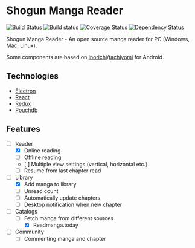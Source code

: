 # Shogun Manga Reader
[![Build Status](https://travis-ci.org/na-ji/shogun.svg?branch=master)](https://travis-ci.org/na-ji/shogun) [![Build status](https://ci.appveyor.com/api/projects/status/0w77f169lmjb64p8/branch/master?svg=true)](https://ci.appveyor.com/project/na-ji/shogun/branch/master) [![Coverage Status](https://coveralls.io/repos/github/na-ji/shogun/badge.svg?branch=master)](https://coveralls.io/github/na-ji/shogun?branch=master) [![Dependency Status](https://gemnasium.com/badges/github.com/na-ji/project-m.svg)](https://gemnasium.com/github.com/na-ji/project-m)

Shogun Manga Reader - An open source manga reader for PC (Windows, Mac, Linux).

Some components are based on [inorichi](https://github.com/inorichi)/[tachiyomi](https://github.com/inorichi/tachiyomi) for Android.

## Technologies
 - [Electron](http://electron.atom.io/)
 - [React](https://facebook.github.io/react/)
 - [Redux](https://github.com/reactjs/redux)
 - [Pouchdb](https://pouchdb.com/)

## Features
 - [ ] Reader
   - [x] Online reading
   - [ ] Offline reading
   - [ ] Multiple view settings (vertical, horizontal etc.)
   - [ ] Resume from last chapter read
 - [ ] Library
   - [x] Add manga to library
   - [ ] Unread count
   - [ ] Automatically update chapters
   - [ ] Desktop notification when new chapter
 - [ ] Catalogs
   - [ ] Fetch manga from different sources
	 - [x] Readmanga.today
 - [ ] Community
   - [ ] Commenting manga and chapter
